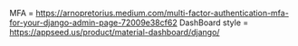 MFA = https://arnopretorius.medium.com/multi-factor-authentication-mfa-for-your-django-admin-page-72009e38cf62
DashBoard style = https://appseed.us/product/material-dashboard/django/